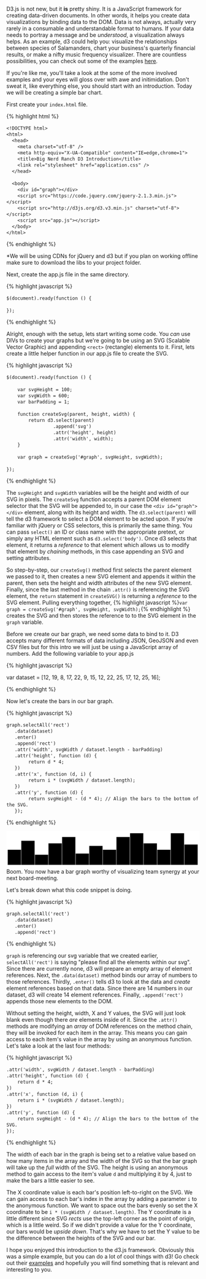 D3.js is not new, but it __is__ pretty shiny. It is a JavaScript framework for creating data-driven documents. In other words, it helps you create data visualizations by binding data to the DOM. Data is not always, actually very rarely in a consumable and understandable format to humans. If your data needs to portray a message and be *understood*, a visualization always helps. As an example, d3 could help you: visualize the relationships between species of Salamanders, chart your business's quarterly financial results, or make a nifty music frequency visualizer. There are countless possibilities, you can check out some of the examples [here](https://github.com/mbostock/d3/wiki/Gallery).

If you're like me, you'll take a look at the some of the more involved examples and your eyes will gloss over with awe and initimidation. Don't sweat it, like everything else, you should start with an introduction. Today we will be creating a simple bar chart.

First create your `index.html` file.

{% highlight html %}

	<!DOCTYPE html>
	<html>
	  <head>
	    <meta charset="utf-8" />
	    <meta http-equiv="X-UA-Compatible" content="IE=edge,chrome=1">
	    <title>Big Nerd Ranch D3 Introduction</title>
	    <link rel="stylesheet" href="application.css" />
	  </head>

	  <body>
	    <div id="graph"></div>
	    <script src="https://code.jquery.com/jquery-2.1.3.min.js"></script>
	    <script src="http://d3js.org/d3.v3.min.js" charset="utf-8"></script>
	    <script src="app.js"></script>
	  </body>
	</html>

{% endhighlight %}

*We will be using CDNs for jQuery and d3 but if you plan on working offline make sure to download the libs to your project folder.

Next, create the app.js file in the same directory.

{% highlight javascript %}

	$(document).ready(function () {

	});

{% endhighlight %}

Alright, enough with the setup, lets start writing some code. You _can_ use DIVs to create your graphs but we're going to be using an SVG (Scalable Vector Graphic) and appending `<rect>` (rectangle) elements to it. First, lets create a little helper function in our app.js file to create the SVG.

{% highlight javascript %}

	$(document).ready(function () {

		var svgHeight = 100;
		var svgWidth = 600;
		var barPadding = 1;

		function createSvg(parent, height, width) {
			return d3.select(parent)
					 .append('svg')
					 .attr('height', height)
					 .attr('width', width);
		}
		
		var graph = createSvg('#graph', svgHeight, svgWidth);

	});

{% endhighlight %}

The `svgHeight` and `svgWidth` variables will be the height and width of our SVG in pixels. The `createSvg` function accepts a parent DOM element selector that the SVG will be appended to, in our case the `<div id="graph"></div>` element, along with its height and width. The `d3.select(parent)` will tell the d3 framework to select a DOM element to be acted upon. If you're familiar with jQuery or CSS selectors, this is primarily the same thing. You can pass `select()` an ID or class name with the appropriate pretext, or simply any HTML element such as `d3.select('body')`. Once d3 selects that element, it returns a _reference_ to that element which allows us to modify that element by _chaining_ methods, in this case appending an SVG and setting attributes. 

So step-by-step, our `createSvg()` method first selects the parent element we passed to it, then creates a new SVG element and appends it within the parent, then sets the height and width attributes of the new SVG element. Finally, since the last method in the chain `.attr()` is referencing the SVG element, the `return` statement in `createSVG()` is returning a _reference_ to the SVG element. Pulling everything together, {% highlight javascript %}`var graph = createSvg('#graph', svgHeight, svgWidth);`{% endhighlight %} creates the SVG and then stores the reference to to the SVG element in the `graph` variable. 

Before we create our bar graph, we need some data to bind to it. D3 accepts many different formats of data including JSON, GeoJSON and even CSV files but for this intro we will just be using a JavaScript array of numbers. Add the following variable to your app.js

{% highlight javascript %}

var dataset = [12, 19, 8, 17, 22, 9, 15, 12, 22, 25, 17, 12, 25, 16];

{% endhighlight %}

Now let's create the bars in our bar graph.

{% highlight javascript %}

	graph.selectAll('rect')
	   .data(dataset)
	   .enter()
	   .append('rect')
	   .attr('width', svgWidth / dataset.length - barPadding)
	   .attr('height', function (d) {
	   		return d * 4;
	   })
	   .attr('x', function (d, i) {
	   		return i * (svgWidth / dataset.length);
	   })
	   .attr('y', function (d) {
	   		return svgHeight - (d * 4); // Align the bars to the bottom of the SVG.
	   });

{% endhighlight %}

![d3 Introduction Bar Chart](barchart.png "d3 Introduction Bar Chart")
Boom. You now have a bar graph worthy of visualizing team synergy at your next board-meeting.

Let's break down what this code snippet is doing.

{% highlight javascript %}

	graph.selectAll('rect')
	   .data(dataset)
	   .enter()
	   .append('rect')

{% endhighlight %}

`graph` is referencing our svg variable that we created earlier, `selectAll('rect')` is saying "please find all the <rect> elements within our svg". Since there are currently none, d3 will prepare an empty array of element references. Next, the `.data(dataset)` method binds our array of numbers to those references. Thirdly, `.enter()` tells d3 to look at the data and _create_ <rect> element references based on that data. Since there are 14 numbers in our dataset, d3 will create 14 <rect> element references. Finally, `.append('rect')` appends those new elements to the DOM.

Without setting the height, width, X and Y values, the SVG will just look blank even though there _are_ <rect> elements inside of it. Since the `.attr()` methods are modifying an _array_ of DOM references on the method chain, they will be invoked for each item in the array. This means you can gain access to each item's value in the array by using an anonymous function. Let's take a look at the last four methods:

{% highlight javascript %}

	.attr('width', svgWidth / dataset.length - barPadding)
	.attr('height', function (d) {
		return d * 4;
	})
	.attr('x', function (d, i) {
		return i * (svgWidth / dataset.length);
	})
	.attr('y', function (d) {
		return svgHeight - (d * 4); // Align the bars to the bottom of the SVG.
	});

{% endhighlight %}

The width of each bar in the graph is being set to a relative value based on how many items in the array and the width of the SVG so that the bar graph will take up the _full_ width of the SVG. The height is using an anonymous method to gain access to the item's value `d` and multiplying it by 4, just to make the bars a little easier to see. 

The X coordinate value is each bar's position left-to-right on the SVG. We can gain access to each bar's index in the array by adding a parameter `i` to the anonymous function. We want to space out the bars evenly so set the X coordinate to be `i * (svgWidth / dataset.length)`. The Y coordinate is a little different since SVG _rects_ use the top-left corner as the point of origin, which is a little weird. So if we didn't provide a value for the Y coordinate, our bars would be _upside down_. That's why we have to set the Y value to be the difference between the heights of the SVG and our bar.

I hope you enjoyed this introduction to the d3.js framework. Obviously this was a simple example, but you can do a lot of cool things with d3! Go check out their [examples](https://github.com/mbostock/d3/wiki/Gallery) and hopefully you will find something that is relevant and interesting to you.